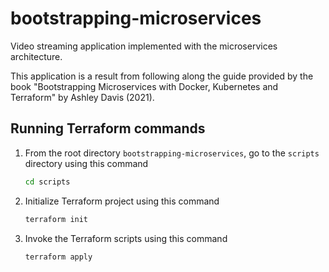 # bootstrapping-microservices
Video streaming application implemented with the microservices architecture.

This application is a result from following along the guide provided by the book
"Bootstrapping Microservices with Docker, Kubernetes and Terraform" by Ashley Davis (2021).

## Running Terraform commands
1. From the root directory `bootstrapping-microservices`, go to the `scripts` directory using this command

    ```bash
    cd scripts
    ```

2. Initialize Terraform project using this command

    ```bash
    terraform init
    ```

3. Invoke the Terraform scripts using this command

    ```bash
    terraform apply
    ```
